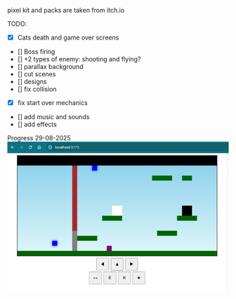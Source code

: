 pixel kit and packs are taken from itch.io

TODO:
- [X] Cats death and game over screens
- [] Boss firing
- [] +2 types of enemy: shooting and flying?
- [] parallax background
- [] cut scenes
- [] designs
- [] fix collision
- [X] fix start over mechanics
- [] add music and sounds
- [] add effects

Progress
29-08-2025
![img.png](img.png)